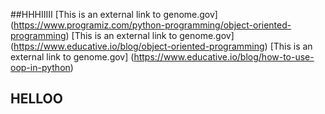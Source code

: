 ##HHHIIIII
[This is an external link to genome.gov] (https://www.programiz.com/python-programming/object-oriented-programming)
[This is an external link to genome.gov] (https://www.educative.io/blog/object-oriented-programming)
[This is an external link to genome.gov] (https://www.educative.io/blog/how-to-use-oop-in-python)

## HELLOO
